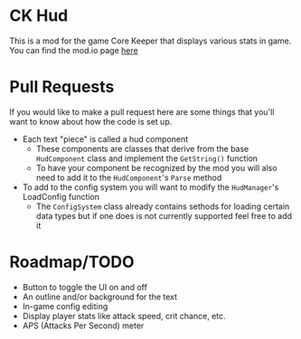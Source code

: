 # CK Hud
This is a mod for the game Core Keeper that displays various stats in game. You can find the mod.io page [here](https://mod.io/g/corekeeper/m/ckhud)

# Pull Requests
If you would like to make a pull request here are some things that you'll want to know about how the code is set up.

- Each text "piece" is called a hud component
    - These components are classes that derive from the base `HudComponent` class and implement the `GetString()` function
    - To have your component be recognized by the mod you will also need to add it to the `HudComponent`'s `Parse` method
- To add to the config system you will want to modify the `HudManager`'s LoadConfig function
    - The `ConfigSystem` class already contains sethods for loading certain data types but if one does is not currently supported feel free to add it
 
# Roadmap/TODO
- Button to toggle the UI on and off
- An outline and/or background for the text
- In-game config editing
- Display player stats like attack speed, crit chance, etc.
- APS (Attacks Per Second) meter
